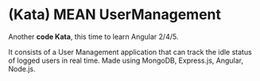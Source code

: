 # (Kata) MEAN UserManagement
Another **code Kata**, this time to learn Angular 2/4/5. 

It consists of a User Management application that can track the idle status of logged users in real time. 
Made using MongoDB, Express.js, Angular, Node.js.
